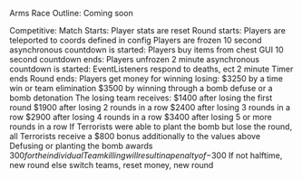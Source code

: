 Arms Race Outline:
    Coming soon

Competitive:
    Match Starts:
        Player stats are reset
        Round starts:
            Players are teleported to coords defined in config
            Players are frozen
            10 second asynchronous countdown is started:
                Players buy items from chest GUI
            10 second countdown ends:
                Players unfrozen 
            2 minute asynchronous countdown is started:
                EventListeners respond to deaths, ect
            2 minute Timer ends
        Round ends:
            Players get money for winning losing:
                $3250 by a time win or team elimination
                $3500 by winning through a bomb defuse or a bomb detonation
                The losing team receives:
                    $1400 after losing the first round
                    $1900 after losing 2 rounds in a row
                    $2400 after losing 3 rounds in a row
                    $2900 after losing 4 rounds in a row
                    $3400 after losing 5 or more rounds in a row
                    If Terrorists were able to plant the bomb but lose the round, all Terrorists receive a $800 bonus additionally to the values above
                    Defusing or planting the bomb awards $300 for the individual
                Teamkilling will result in a penalty of -$300
            If not halftime, new round
            else switch teams, reset money, new round
